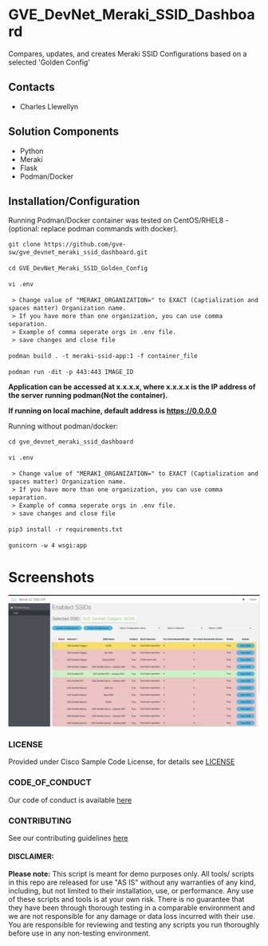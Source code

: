 # GVE_DevNet_Meraki_SSID_Dashboard
Compares, updates, and creates Meraki SSID Configurations based on a selected 'Golden Config'


## Contacts
* Charles Llewellyn

## Solution Components
* Python
*  Meraki
*  Flask
* Podman/Docker

## Installation/Configuration

Running Podman/Docker container was tested on CentOS/RHEL8 - (optional: replace podman commands with docker).

```
git clone https://github.com/gve-sw/gve_devnet_meraki_ssid_dashboard.git

cd GVE_DevNet_Meraki_SSID_Golden_Config

vi .env

 > Change value of "MERAKI_ORGANIZATION=" to EXACT (Captialization and spaces matter) Organization name.
 > If you have more than one organization, you can use comma separation.
 > Example of comma seperate orgs in .env file. 
 > save changes and close file
 
podman build . -t meraki-ssid-app:1 -f container_file

podman run -dit -p 443:443 IMAGE_ID

```

**Application can be accessed at x.x.x.x, where x.x.x.x is the IP address of the server running podman(Not the container).**

**If running on local machine, default address is https://0.0.0.0**

Running without podman/docker:

```
cd gve_devnet_meraki_ssid_dashboard

vi .env

 > Change value of "MERAKI_ORGANIZATION=" to EXACT (Captialization and spaces matter) Organization name.
 > If you have more than one organization, you can use comma separation.
 > Example of comma seperate orgs in .env file. 
 > save changes and close file
 
pip3 install -r requirements.txt

gunicorn -w 4 wsgi:app

```


# Screenshots

![/images/app.png](/images/app.png)

### LICENSE

Provided under Cisco Sample Code License, for details see [LICENSE](LICENSE.md)

### CODE_OF_CONDUCT

Our code of conduct is available [here](CODE_OF_CONDUCT.md)

### CONTRIBUTING

See our contributing guidelines [here](CONTRIBUTING.md)

#### DISCLAIMER:
<b>Please note:</b> This script is meant for demo purposes only. All tools/ scripts in this repo are released for use "AS IS" without any warranties of any kind, including, but not limited to their installation, use, or performance. Any use of these scripts and tools is at your own risk. There is no guarantee that they have been through thorough testing in a comparable environment and we are not responsible for any damage or data loss incurred with their use.
You are responsible for reviewing and testing any scripts you run thoroughly before use in any non-testing environment.
